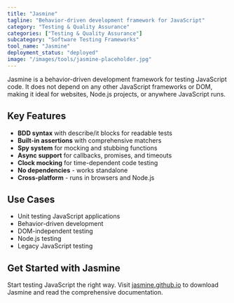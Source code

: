 ```yaml
---
title: "Jasmine"
tagline: "Behavior-driven development framework for JavaScript"
category: "Testing & Quality Assurance"
categories: ["Testing & Quality Assurance"]
subcategory: "Software Testing Frameworks"
tool_name: "Jasmine"
deployment_status: "deployed"
image: "/images/tools/jasmine-placeholder.jpg"
---
```

Jasmine is a behavior-driven development framework for testing JavaScript code. It does not depend on any other JavaScript frameworks or DOM, making it ideal for websites, Node.js projects, or anywhere JavaScript runs.

## Key Features

- **BDD syntax** with describe/it blocks for readable tests
- **Built-in assertions** with comprehensive matchers
- **Spy system** for mocking and stubbing functions
- **Async support** for callbacks, promises, and timeouts
- **Clock mocking** for time-dependent code testing
- **No dependencies** - works standalone
- **Cross-platform** - runs in browsers and Node.js

## Use Cases

- Unit testing JavaScript applications
- Behavior-driven development
- DOM-independent testing
- Node.js testing
- Legacy JavaScript testing

## Get Started with Jasmine

Start testing JavaScript the right way. Visit [jasmine.github.io](https://jasmine.github.io) to download Jasmine and read the comprehensive documentation.
